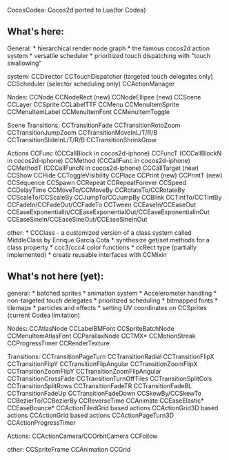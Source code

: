 CocosCodea: Cocos2d ported to Lua(for Codea)

What's here:
-----------------------------------------------
General:
	* hierarchical render node graph
	* the famous cocos2d action system
	* versatile scheduler
	* prioritized touch dispatching with "touch swallowing"

system:
	CCDirector
	CCTouchDispatcher (targeted touch delegates only)
	CCScheduler (selector scheduling only)
	CCActionManager

Nodes:
	CCNode
	CCNodeRect (new)
	CCNodeEllipse (new)
	CCScene
	CCLayer
	CCSprite
	CCLabelTTF 
	CCMenu
	CCMenuItemSprite
	CCMenuItemLabel
	CCMenuItemFont
	CCMenuItemToggle

Scene Transitions:
	CCTransitionFade
	CCTransitionRotoZoom
	CCTransitionJumpZoom
	CCTransitionMoveInL/T/R/B
	CCTransitionSlideInL/T/R/B
	CCTransitionShrinkGrow

Actions
	CCFunc (CCCallBlock in cocos2d-iphone)
	CCFuncT (CCCallBlockN in cocos2d-iphone)
	CCMethod (CCCallFunc in cocos2d-iphone)
	CCMethodT (CCCallFuncN in cocos2d-iphone)
	CCCallTarget (new)
	CCShow
	CCHide
	CCToggleVisibility
	CCPlace
	CCPrint (new)
	CCPrintT (new)
	CCSequence
	CCSpawn
	CCRepeat
	CCRepeatForever
	CCSpeed
	CCDelayTime
	CCMoveTo/CCMoveBy
	CCRotateTo/CCRotateBy
	CCScaleTo/CCScaleBy
	CCJumpTo/CCJumpBy
	CCBlink
	CCTintTo/CCTintBy
	CCFadeIn/CCFadeOut/CCFadeTo
	CCTween
	CCEaseIn/CCEaseOut
	CCEaseExponentialIn/CCEaseExponentialOut/CCEaseExponentialInOut
	CCEaseSineIn/CCEaseSineOut/CCEaseSineInOut

other:
	* CCClass - a customized version of a class system called MiddleClass by Enrique García Cota
	* synthesize get/set methods for a class property
	* ccc3/ccc4 color functions
	* ccRect type (partially implemented)
	* create reusable interfaces with CCMixin
	
	
What's not here (yet):
-----------------------------------------------
general:
	* batched sprites
	* animation system
	* Accelerometer handling
	* non-targeted touch delegates
	* prioritized scheduling
	* bitmapped fonts
	* tilemaps
	* particles and effects
	* setting UV coordinates on CCSprites (current Codea limitation)

Nodes:
	CCAtlasNode
	CCLabelBMFont
	CCSpriteBatchNode
	CCMenuItemAtlasFont
	CCParallaxNode
	CCTMX*
	CCMotionStreak
	CCProgressTimer
	CCRenderTexture

Transitions:
	CCTransitionPageTurn
	CCTransitionRadial
	CCTransitionFlipX
	CCTransitionFlipY
	CCTransitionFlipAngular
	CCTransitionZoomFlipX
	CCTransitionZoomFlipY
	CCTransitionZoomFlipAngular
	CCTransitionCrossFade
	CCTransitionTurnOffTiles
	CCTransitionSplitCols
	CCTransitionSplitRows
	CCTransitionFadeTR
	CCTransitionFadeBL
	CCTransitionFadeUp
	CCTransitionFadeDown
	CCSkewBy/CCSkewTo
	CCBezierTo/CCBezierBy
	CCReverseTime
	CCAnimate
	CCEaseElastic*
	CCEaseBounce*
	CCActionTiledGrid based actions
	CCActionGrid3D based actions
	CCActionGrid based actions
	CCActionPageTurn3D
	CCActionProgressTimer


Actions:
	CCActionCamera/CCOrbitCamera
	CCFollow

other:
	CCSpriteFrame
	CCAnimation
	CCGrid
